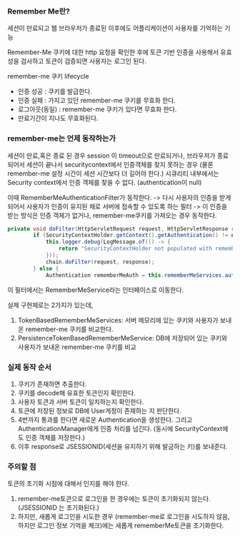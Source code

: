 ### Remember Me란?

세션이 만료되고 웹 브라우저가 종료된 이후에도 어플리케이션이 사용자를 기억하는 기능

Remember-Me 쿠키에 대한 http 요청을 확인한 후에 토큰 기반 인증을 사용해서 유효성을 검사하고 토큰이 검증되면 사용자는 로그인 된다.

remember-me 쿠키 lifecycle
- 인증 성공 : 쿠키를 발급한다.
- 인증 실패 : 가지고 있던 remember-me 쿠키를 무효화 한다.
- 로그아웃(동일) : remember-me 쿠키가 있다면 무효화 한다.
- 만료기간이 지나도 무효화된다. 

### remember-me는 언제 동작하는가
세션이 만료,혹은 종료 된 경우
session 이 timeout으로 만료되거나, 브라우저가 종료되어서 세션이 끝나서 securitycontext에서 인증객체를 찾지 못하는 경우
(물론 remember-me 설정 시간이 세션 시간보다 더 길어야 한다.)
시큐리티 내부에서는 Security context에서 인증 객체를 찾을 수 없다. (authentication이 null)

이때 RememberMeAuthenticationFilter가 동작한다. 
-> 다시 사용자의 인증을 받게 되어서 사용자가 인증이 유지된 채로 서버에 접속할 수 있도록 하는 필터
-> 이 인증을 받는 방식은 인증 객체가 없거나, remember-me쿠키를 가져오는 경우 동작한다.

```java
private void doFilter(HttpServletRequest request, HttpServletResponse response, FilterChain chain) throws IOException, ServletException {
        if (SecurityContextHolder.getContext().getAuthentication() != null) {
            this.logger.debug(LogMessage.of(() -> {
                return "SecurityContextHolder not populated with remember-me token, as it already contained: '" + SecurityContextHolder.getContext().getAuthentication() + "'";
            }));
            chain.doFilter(request, response);
        } else {
            Authentication rememberMeAuth = this.rememberMeServices.autoLogin(request, response);
```

이 필터에서는 RememberMeService라는 인터페이스로 이동한다.

실제 구현체로는 2가지가 있는데,
1. TokenBasedRememberMeServices: 서버 메모리에 있는 쿠키와 사용자가 보내온 remember-me 쿠키를 비교한다.
2. PersistenceTokenBasedRememberMeService: DB에 저장되어 있는 쿠키와 사용자가 보내온 remember-me 쿠키를 비교

### 실제 동작 순서
1. 쿠키가 존재하면 추출한다.
2. 쿠키를 decode해 유효한 토큰인지 확인한다.
3. 사용자 토큰과 서버 토큰이 일치하는지 확인한다.
4. 토큰에 저장된 정보로 DB에 User게정이 존재하는 지 판단한다.
5. 4번까지 통과를 한다면 새로운 Authentication을 생성한다. 그리고 AuthenticationManager에게 인증 처리를 넘긴다.
   (동시에 SecurityContext에도 인증 객체를 저장한다.)
6. 이후 response로 JSESSIONID(세션을 유지하기 위해 발금하는 키)를 보내준다. 

### 주의할 점
토큰의 초기화 시점에 대해서 인지를 해야 한다.
1. remember-me토큰으로 로그인을 한 경우에는 토큰이 초기화되지 않는다. (JSESSIONID 는 초기화된다.)
2. 하지만, 새롭게 로그인을 시도한 경우 (remember-me로 로그인을 시도하지 않음, 하지만 로그인 정보 기억을 체크)에는 새롭게 rememberMe토큰을 초기화한다.

